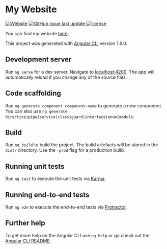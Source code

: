 # My Website

[![Website](https://img.shields.io/website-up-down-green-red/http/vendittelli.co.uk.svg?label=my-website)](https://vendittelli.co.uk/)
[![GitHub issue last update](https://img.shields.io/github/last-commit/SVendittelli/personal-website-ui.svg)](https://github.com/SVendittelli/personal-website-ui)
[![license](https://img.shields.io/github/license/SVendittelli/personal-website-ui.svg)](https://github.com/SVendittelli/personal-website-ui)

You can find my website [here](www.vendittelli.co.uk).

This project was generated with [Angular CLI](https://github.com/angular/angular-cli) version 1.6.0.

## Development server

Run `ng serve` for a dev server. Navigate to [localhost:4200](http://localhost:4200/). The app will automatically reload if you change any of the source files.

## Code scaffolding

Run `ng generate component component-name` to generate a new component. You can also use `ng generate directive|pipe|service|class|guard|interface|enum|module`.

## Build

Run `ng build` to build the project. The build artefacts will be stored in the `dist/` directory. Use the `-prod` flag for a production build.

## Running unit tests

Run `ng test` to execute the unit tests via [Karma](https://karma-runner.github.io).

## Running end-to-end tests

Run `ng e2e` to execute the end-to-end tests via [Protractor](http://www.protractortest.org/).

## Further help

To get more help on the Angular CLI use `ng help` or go check out the [Angular CLI README](https://github.com/angular/angular-cli/blob/master/README.md).

